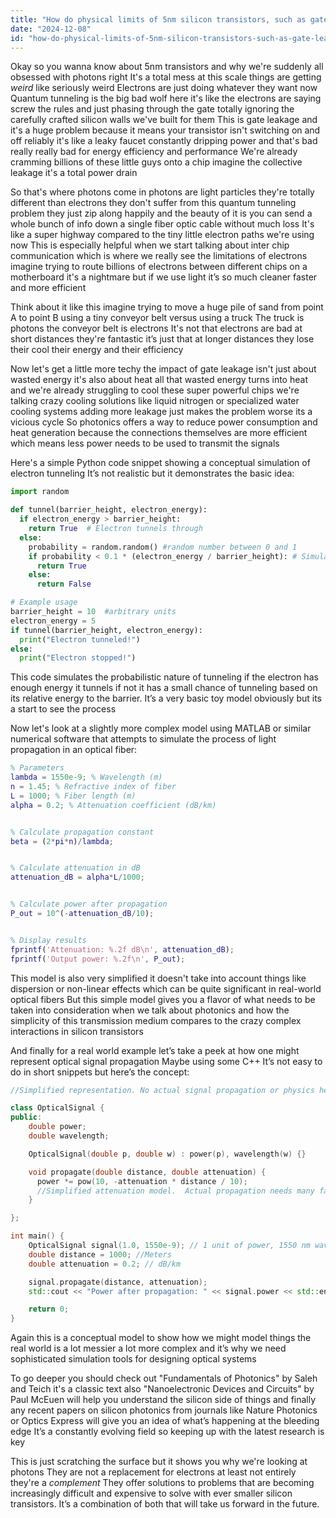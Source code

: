 ```yaml
---
title: "How do physical limits of 5nm silicon transistors, such as gate leakage due to quantum tunneling, impact the shift toward photonic interconnect solutions?"
date: "2024-12-08"
id: "how-do-physical-limits-of-5nm-silicon-transistors-such-as-gate-leakage-due-to-quantum-tunneling-impact-the-shift-toward-photonic-interconnect-solutions"
---
```


Okay so you wanna know about 5nm transistors and why we're suddenly all obsessed with photons right  It's a total mess at this scale things are getting *weird*  like seriously weird  Electrons are just doing whatever they want now  Quantum tunneling is the big bad wolf here  it's like  the electrons are saying screw the rules and just phasing through the gate  totally ignoring the carefully crafted silicon walls we've built for them  This is gate leakage and it's a huge problem  because it means your transistor isn't switching on and off reliably  it's like a leaky faucet constantly dripping power  and that's bad  really really bad for energy efficiency and performance  We're already cramming billions of these little guys onto a chip  imagine the collective leakage  it's a total power drain  

So that's where photons come in  photons are light particles  they're totally different than electrons  they don't suffer from this quantum tunneling problem  they just zip along happily  and the beauty of it is you can send a whole bunch of info down a single fiber optic cable without much loss  It's like a super highway compared to the tiny little electron paths we're using now  This is especially helpful when we start talking about inter chip communication which is where we really see the limitations of electrons  imagine trying to route billions of electrons between different chips on a motherboard it's a nightmare   but if we use light it’s so much cleaner  faster   and more efficient  

Think about it like this imagine trying to move a huge pile of sand from point A to point B using a tiny conveyor belt versus using a truck  The truck is photons the conveyor belt is electrons  It's not that electrons are bad at short distances  they're fantastic  it’s just that at longer distances they lose their cool their energy  and their efficiency

Now let's get a little more techy  the impact of gate leakage isn't just about wasted energy  it's also about heat  all that wasted energy turns into heat  and we're already struggling to cool these super powerful chips  we're talking crazy cooling solutions like liquid nitrogen or specialized water cooling systems  adding more leakage just makes the problem worse its a vicious cycle  So photonics offers a way to reduce power consumption and heat generation   because the connections themselves are more efficient which means less power needs to be used to transmit the signals


Here's a simple Python code snippet showing a conceptual simulation of electron tunneling  It’s not realistic but it demonstrates the basic idea:

```python
import random

def tunnel(barrier_height, electron_energy):
  if electron_energy > barrier_height:
    return True  # Electron tunnels through
  else:
    probability = random.random() #random number between 0 and 1
    if probability < 0.1 * (electron_energy / barrier_height): # Simulate lower probability at lower energy
      return True
    else:
      return False

# Example usage
barrier_height = 10  #arbitrary units
electron_energy = 5
if tunnel(barrier_height, electron_energy):
  print("Electron tunneled!")
else:
  print("Electron stopped!")

```

This code simulates the probabilistic nature of tunneling if the electron has enough energy it tunnels if not it has a small chance of tunneling based on its relative energy to the barrier.  It’s a very basic  toy model  obviously   but its a start to see the process   

Now let's look at a slightly more complex model using MATLAB or similar numerical software  that  attempts to simulate the process of light propagation in an optical fiber:


```matlab
% Parameters
lambda = 1550e-9; % Wavelength (m)
n = 1.45; % Refractive index of fiber
L = 1000; % Fiber length (m)
alpha = 0.2; % Attenuation coefficient (dB/km)


% Calculate propagation constant
beta = (2*pi*n)/lambda;


% Calculate attenuation in dB
attenuation_dB = alpha*L/1000;


% Calculate power after propagation
P_out = 10^(-attenuation_dB/10);


% Display results
fprintf('Attenuation: %.2f dB\n', attenuation_dB);
fprintf('Output power: %.2f\n', P_out);
```

This model is also very simplified it doesn't take into account things like dispersion or non-linear effects which can be quite significant in real-world optical fibers  But this simple model gives you a flavor of what needs to be taken into consideration when we talk about photonics  and how the simplicity of this transmission medium compares to the crazy complex interactions in silicon transistors

And finally for a real world example let’s take a peek at how one might represent optical signal propagation  Maybe using some C++  It’s not easy to do in short snippets but here’s the concept:


```cpp
//Simplified representation. No actual signal propagation or physics here.

class OpticalSignal {
public:
    double power;
    double wavelength;

    OpticalSignal(double p, double w) : power(p), wavelength(w) {}

    void propagate(double distance, double attenuation) {
      power *= pow(10, -attenuation * distance / 10);
      //Simplified attenuation model.  Actual propagation needs many factors
    }

};

int main() {
    OpticalSignal signal(1.0, 1550e-9); // 1 unit of power, 1550 nm wavelength
    double distance = 1000; //Meters
    double attenuation = 0.2; // dB/km

    signal.propagate(distance, attenuation);
    std::cout << "Power after propagation: " << signal.power << std::endl;

    return 0;
}
```

Again this is a conceptual model to show how we might model things   the real world is a lot messier  a lot more complex   and it’s why we need sophisticated simulation tools for designing optical systems


To go deeper you should check out  "Fundamentals of Photonics" by Saleh and Teich  it's a classic text   also  "Nanoelectronic Devices and Circuits" by Paul McEuen  will help you understand the silicon side of things  and finally any recent papers on silicon photonics from journals like  Nature Photonics or Optics Express will give you an idea of what’s happening  at the bleeding edge  It’s a constantly evolving field so keeping up with the latest research is key


This is just scratching the surface   but it shows you why we're looking at photons  They are not a replacement for electrons  at least not entirely they're a *complement*   They offer solutions to problems that are becoming increasingly difficult and expensive to solve with ever smaller silicon transistors. It’s a combination of both that will take us forward in the future.
